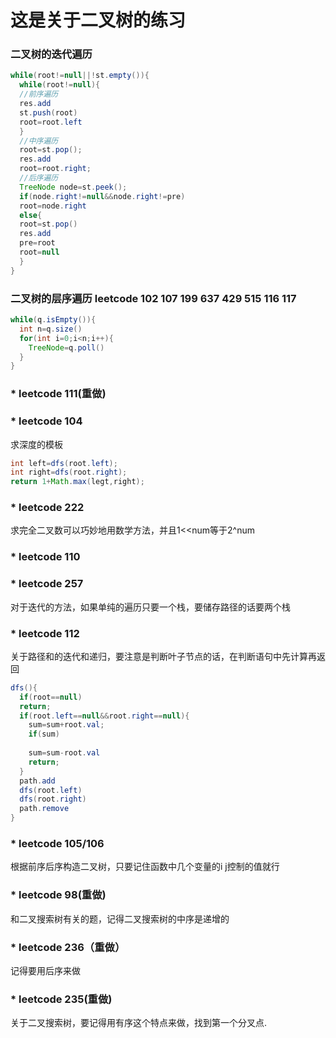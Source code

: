 # 这是关于二叉树的练习

### 二叉树的迭代遍历
```java
while(root!=null||!st.empty()){
  while(root!=null){
  //前序遍历
  res.add
  st.push(root)
  root=root.left
  }
  //中序遍历
  root=st.pop();
  res.add
  root=root.right;
  //后序遍历
  TreeNode node=st.peek();
  if(node.right!=null&&node.right!=pre)
  root=node.right
  else{
  root=st.pop()
  res.add
  pre=root
  root=null
  }
}
```

### 二叉树的层序遍历 leetcode 102 107 199 637 429 515 116 117
```java
while(q.isEmpty()){
  int n=q.size()
  for(int i=0;i<n;i++){
    TreeNode=q.poll()
  }
}
```

### * leetcode 111(重做)

### * leetcode 104
求深度的模板
```java
int left=dfs(root.left);
int right=dfs(root.right);
return 1+Math.max(legt,right);
```

### * leetcode 222
求完全二叉数可以巧妙地用数学方法，并且1<<num等于2^num

### * leetcode 110

### * leetcode 257
对于迭代的方法，如果单纯的遍历只要一个栈，要储存路径的话要两个栈

### * leetcode 112
关于路径和的迭代和递归，要注意是判断叶子节点的话，在判断语句中先计算再返回
```java
dfs(){
  if(root==null)
  return;
  if(root.left==null&&root.right==null){
    sum=sum+root.val;
    if(sum)
    
    sum=sum-root.val
    return;
  }
  path.add
  dfs(root.left)
  dfs(root.right)
  path.remove
}
```

### * leetcode 105/106
根据前序后序构造二叉树，只要记住函数中几个变量的i j控制的值就行

### * leetcode 98(重做)
和二叉搜索树有关的题，记得二叉搜索树的中序是递增的

### * leetcode 236（重做）
记得要用后序来做

### * leetcode 235(重做)
关于二叉搜索树，要记得用有序这个特点来做，找到第一个分叉点.
